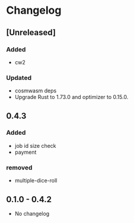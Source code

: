 # Changelog

## [Unreleased]

### Added

- cw2

### Updated

- cosmwasm deps
- Upgrade Rust to 1.73.0 and optimizer to 0.15.0.

## 0.4.3

### Added

- job id size check
- payment

### removed

- multiple-dice-roll

## 0.1.0 - 0.4.2

- No changelog
